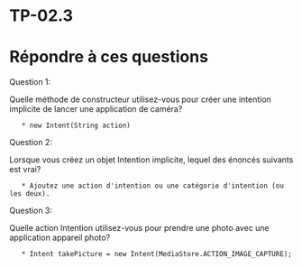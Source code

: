 # TP-02.3
# Répondre à ces questions

Question 1:

Quelle méthode de constructeur utilisez-vous pour créer une intention implicite de lancer une application de caméra?

       * new Intent(String action)
Question 2:

Lorsque vous créez un objet Intention implicite, lequel des énoncés suivants est vrai?

       * Ajoutez une action d'intention ou une catégorie d'intention (ou les deux).
       
Question 3:

Quelle action Intention utilisez-vous pour prendre une photo avec une application appareil photo?

       * Intent takePicture = new Intent(MediaStore.ACTION_IMAGE_CAPTURE);

